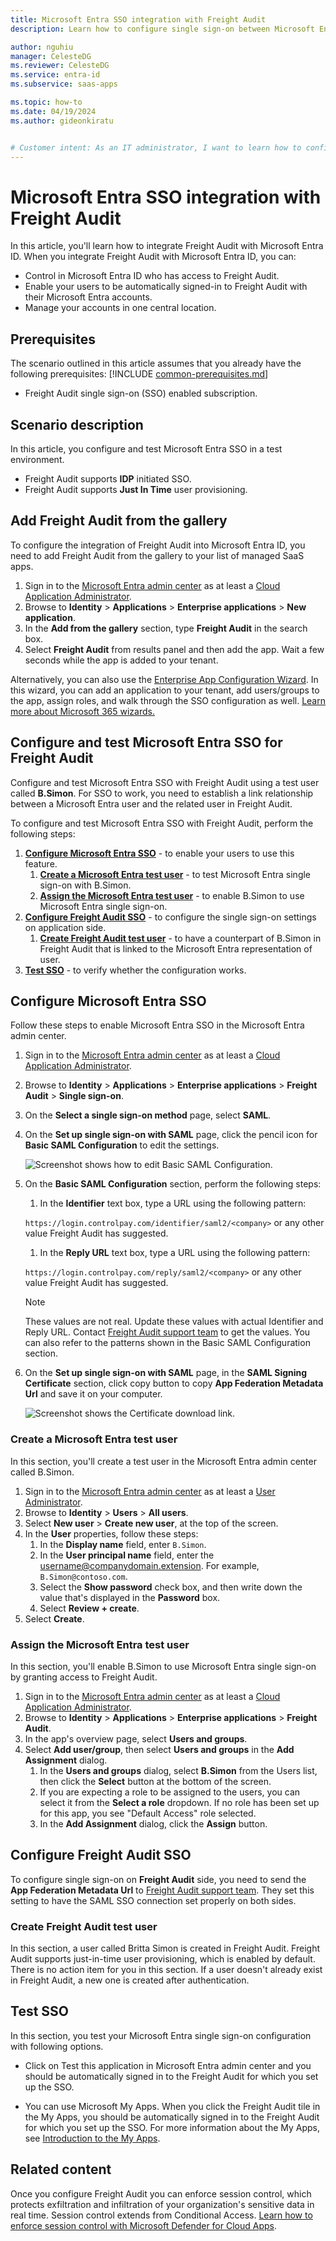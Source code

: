```yaml
---
title: Microsoft Entra SSO integration with Freight Audit
description: Learn how to configure single sign-on between Microsoft Entra ID and Freight Audit.

author: nguhiu
manager: CelesteDG
ms.reviewer: CelesteDG
ms.service: entra-id
ms.subservice: saas-apps

ms.topic: how-to
ms.date: 04/19/2024
ms.author: gideonkiratu


# Customer intent: As an IT administrator, I want to learn how to configure single sign-on between Microsoft Entra ID and Freight Audit so that I can control who has access to Freight Audit, enable automatic sign-in with Microsoft Entra accounts, and manage my accounts in one central location.
---
```


# Microsoft Entra SSO integration with Freight Audit

In this article,  you'll learn how to integrate Freight Audit with Microsoft Entra ID. When you integrate Freight Audit with Microsoft Entra ID, you can:

* Control in Microsoft Entra ID who has access to Freight Audit.
* Enable your users to be automatically signed-in to Freight Audit with their Microsoft Entra accounts.
* Manage your accounts in one central location.

## Prerequisites
The scenario outlined in this article assumes that you already have the following prerequisites:
[!INCLUDE [common-prerequisites.md](~/identity/saas-apps/includes/common-prerequisites.md)]
* Freight Audit single sign-on (SSO) enabled subscription.

## Scenario description

In this article,  you configure and test Microsoft Entra SSO in a test environment.

* Freight Audit supports **IDP** initiated SSO.
* Freight Audit supports **Just In Time** user provisioning.

## Add Freight Audit from the gallery

To configure the integration of Freight Audit into Microsoft Entra ID, you need to add Freight Audit from the gallery to your list of managed SaaS apps.

1. Sign in to the [Microsoft Entra admin center](https://entra.microsoft.com) as at least a [Cloud Application Administrator](~/identity/role-based-access-control/permissions-reference.md#cloud-application-administrator).
1. Browse to **Identity** > **Applications** > **Enterprise applications** > **New application**.
1. In the **Add from the gallery** section, type **Freight Audit** in the search box.
1. Select **Freight Audit** from results panel and then add the app. Wait a few seconds while the app is added to your tenant.

Alternatively, you can also use the [Enterprise App Configuration Wizard](https://portal.office.com/AdminPortal/home?Q=Docs#/azureadappintegration). In this wizard, you can add an application to your tenant, add users/groups to the app, assign roles, and walk through the SSO configuration as well. [Learn more about Microsoft 365 wizards.](/microsoft-365/admin/misc/azure-ad-setup-guides)

## Configure and test Microsoft Entra SSO for Freight Audit

Configure and test Microsoft Entra SSO with Freight Audit using a test user called **B.Simon**. For SSO to work, you need to establish a link relationship between a Microsoft Entra user and the related user in Freight Audit.

To configure and test Microsoft Entra SSO with Freight Audit, perform the following steps:

1. **[Configure Microsoft Entra SSO](#configure-microsoft-entra-sso)** - to enable your users to use this feature.
    1. **[Create a Microsoft Entra test user](#create-a-microsoft-entra-id-test-user)** - to test Microsoft Entra single sign-on with B.Simon.
    1. **[Assign the Microsoft Entra test user](#assign-the-microsoft-entra-id-test-user)** - to enable B.Simon to use Microsoft Entra single sign-on.
1. **[Configure Freight Audit SSO](#configure-freight-audit-sso)** - to configure the single sign-on settings on application side.
    1. **[Create Freight Audit test user](#create-freight-audit-test-user)** - to have a counterpart of B.Simon in Freight Audit that is linked to the Microsoft Entra representation of user.
1. **[Test SSO](#test-sso)** - to verify whether the configuration works.

## Configure Microsoft Entra SSO

Follow these steps to enable Microsoft Entra SSO in the Microsoft Entra admin center.

1. Sign in to the [Microsoft Entra admin center](https://entra.microsoft.com) as at least a [Cloud Application Administrator](~/identity/role-based-access-control/permissions-reference.md#cloud-application-administrator).
1. Browse to **Identity** > **Applications** > **Enterprise applications** > **Freight Audit** > **Single sign-on**.
1. On the **Select a single sign-on method** page, select **SAML**.
1. On the **Set up single sign-on with SAML** page, click the pencil icon for **Basic SAML Configuration** to edit the settings.

   ![Screenshot shows how to edit Basic SAML Configuration.](common/edit-urls.png "Basic Configuration")

1. On the **Basic SAML Configuration** section, perform the following steps:

   1. In the **Identifier** text box, type a URL using the following pattern:

    `https://login.controlpay.com/identifier/saml2/<company>` or any other value Freight Audit has suggested.

   1. In the **Reply URL** text box, type a URL using the following pattern:

    `https://login.controlpay.com/reply/saml2/<company>` or any other value Freight Audit has suggested.

    > [!NOTE]
	> These values are not real. Update these values with actual Identifier and Reply URL. Contact [Freight Audit support team](mailto:tp_fa_sso-ug@trimble.com) to get the values. You can also refer to the patterns shown in the Basic SAML Configuration section.

1. On the **Set up single sign-on with SAML** page, in the **SAML Signing Certificate** section, click copy button to copy **App Federation Metadata Url** and save it on your computer.

	![Screenshot shows the Certificate download link.](common/copy-metadataurl.png "Certificate")

<a name='create-a-microsoft-entra-id-test-user'></a>

### Create a Microsoft Entra test user

In this section, you'll create a test user in the Microsoft Entra admin center called B.Simon.

1. Sign in to the [Microsoft Entra admin center](https://entra.microsoft.com) as at least a [User Administrator](~/identity/role-based-access-control/permissions-reference.md#user-administrator).
1. Browse to **Identity** > **Users** > **All users**.
1. Select **New user** > **Create new user**, at the top of the screen.
1. In the **User** properties, follow these steps:
   1. In the **Display name** field, enter `B.Simon`.  
   1. In the **User principal name** field, enter the username@companydomain.extension. For example, `B.Simon@contoso.com`.
   1. Select the **Show password** check box, and then write down the value that's displayed in the **Password** box.
   1. Select **Review + create**.
1. Select **Create**.

<a name='assign-the-microsoft-entra-id-test-user'></a>

### Assign the Microsoft Entra test user

In this section, you'll enable B.Simon to use Microsoft Entra single sign-on by granting access to Freight Audit.

1. Sign in to the [Microsoft Entra admin center](https://entra.microsoft.com) as at least a [Cloud Application Administrator](~/identity/role-based-access-control/permissions-reference.md#cloud-application-administrator).
1. Browse to **Identity** > **Applications** > **Enterprise applications** > **Freight Audit**.
1. In the app's overview page, select **Users and groups**.
1. Select **Add user/group**, then select **Users and groups** in the **Add Assignment** dialog.
   1. In the **Users and groups** dialog, select **B.Simon** from the Users list, then click the **Select** button at the bottom of the screen.
   1. If you are expecting a role to be assigned to the users, you can select it from the **Select a role** dropdown. If no role has been set up for this app, you see "Default Access" role selected.
   1. In the **Add Assignment** dialog, click the **Assign** button.

## Configure Freight Audit SSO

To configure single sign-on on **Freight Audit** side, you need to send the **App Federation Metadata Url** to [Freight Audit support team](mailto:tp_fa_sso-ug@trimble.com). They set this setting to have the SAML SSO connection set properly on both sides.

### Create Freight Audit test user

In this section, a user called Britta Simon is created in Freight Audit. Freight Audit supports just-in-time user provisioning, which is enabled by default. There is no action item for you in this section. If a user doesn't already exist in Freight Audit, a new one is created after authentication.

## Test SSO 

In this section, you test your Microsoft Entra single sign-on configuration with following options.
 
* Click on Test this application in Microsoft Entra admin center and you should be automatically signed in to the Freight Audit for which you set up the SSO.
 
* You can use Microsoft My Apps. When you click the Freight Audit tile in the My Apps, you should be automatically signed in to the Freight Audit for which you set up the SSO. For more information about the My Apps, see [Introduction to the My Apps](https://support.microsoft.com/account-billing/sign-in-and-start-apps-from-the-my-apps-portal-2f3b1bae-0e5a-4a86-a33e-876fbd2a4510).

## Related content

Once you configure Freight Audit you can enforce session control, which protects exfiltration and infiltration of your organization's sensitive data in real time. Session control extends from Conditional Access. [Learn how to enforce session control with Microsoft Defender for Cloud Apps](/cloud-app-security/proxy-deployment-any-app).